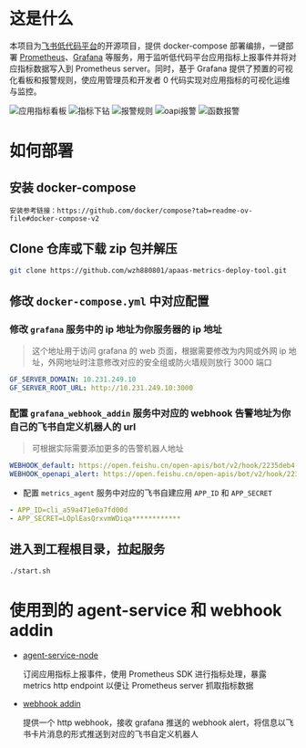# 这是什么
本项目为[飞书低代码平台](https://ae.feishu.cn/)的开源项目，提供 docker-compose 部署编排，一键部署 [Prometheus](https://github.com/prometheus/prometheus)、[Grafana](https://github.com/grafana/grafana) 等服务，用于监听低代码平台应用指标上报事件并将对应指标数据写入到 Prometheus server。同时，基于 Grafana 提供了预置的可视化看板和报警规则，使应用管理员和开发者 0 代码实现对应用指标的可视化运维与监控。

![应用指标看板](https://galaxy-imgs.oss-cn-beijing.aliyuncs.com/metrcis_imgs/feishu_lowcode_app_metrics.png)
![指标下钻](https://galaxy-imgs.oss-cn-beijing.aliyuncs.com/metrcis_imgs/metrics_breakdown.png)
![报警规则](https://galaxy-imgs.oss-cn-beijing.aliyuncs.com/metrcis_imgs/alert_rules.png)
![oapi报警](https://galaxy-imgs.oss-cn-beijing.aliyuncs.com/metrcis_imgs/oapi_alert.png)
![函数报警](https://galaxy-imgs.oss-cn-beijing.aliyuncs.com/metrcis_imgs/function_error_alert.png)

# 如何部署

## 安装 docker-compose

```
安装参考链接：https://github.com/docker/compose?tab=readme-ov-file#docker-compose-v2
```

## Clone 仓库或下载 zip 包并解压
```bash
git clone https://github.com/wzh880801/apaas-metrics-deploy-tool.git
```

## 修改 `docker-compose.yml` 中对应配置

### 修改 `grafana` 服务中的 ip 地址为你服务器的 ip 地址
  > 这个地址用于访问 grafana 的 web 页面，根据需要修改为内网或外网 ip 地址，外网地址时注意修改对应的安全组或防火墙规则放行 3000 端口
```YAML
GF_SERVER_DOMAIN: 10.231.249.10
GF_SERVER_ROOT_URL: http://10.231.249.10:3000
```

### 配置 `grafana_webhook_addin` 服务中对应的 webhook 告警地址为你自己的飞书自定义机器人的 url
  > 可根据实际需要添加更多的告警机器人地址
```YAML
WEBHOOK_default: https://open.feishu.cn/open-apis/bot/v2/hook/2235deb4-0972-46db-852f-69fa6aa213bc
WEBHOOK_openapi_alert: https://open.feishu.cn/open-apis/bot/v2/hook/2235deb4-0972-46db-852f-69fa6aa213bc
```

- 配置 `metrics_agent` 服务中对应的飞书自建应用 `APP_ID` 和 `APP_SECRET`
```YAML
- APP_ID=cli_a59a471e0a7fd00d
- APP_SECRET=LOplEasQrxvmWDiqa************
```

## 进入到工程根目录，拉起服务
```bash
./start.sh
```

# 使用到的 agent-service 和 webhook addin
- [agent-service-node](https://github.com/wzh880801/agent-service-node)
  
  订阅应用指标上报事件，使用 Prometheus SDK 进行指标处理，暴露 metrics http endpoint 以便让 Prometheus server 抓取指标数据

- [webhook addin](https://github.com/wzh880801/webhook_addin)

  提供一个 http webhook，接收 grafana 推送的 webhook alert，将信息以飞书卡片消息的形式推送到对应的飞书自定义机器人
